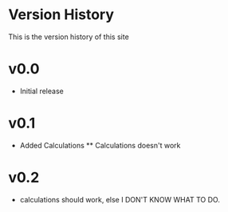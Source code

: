 # Version History

This is the version history of this site

# v0.0
* Initial release

# v0.1
* Added Calculations
  ** Calculations doesn't work

# v0.2
* calculations should work, else I DON'T KNOW WHAT TO DO.
